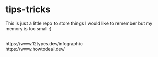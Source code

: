 # tips-tricks

This is just a little repo to store things I would like to remember but my memory is too small :)

<br />
https://www.12types.dev/infographic<br />
https://www.howtodeal.dev/<br />
